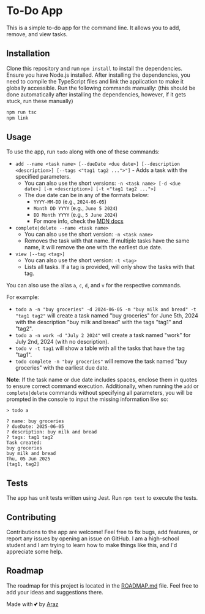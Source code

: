 # To-Do App

This is a simple to-do app for the command line. It allows you to add, remove, and view tasks.

## Installation

Clone this repository and run `npm install` to install the dependencies. Ensure you have Node.js installed.
After installing the dependencies, you need to compile the TypeScript files and link the application to make it globally accessible. Run the following commands manually: (this should be done automatically after installing the dependencies, however, if it gets stuck, run these manually)

```sh
npm run tsc
npm link
```

## Usage

To use the app, run `todo` along with one of these commands:

* `add --name <task name> [--dueDate <due date>] [--description <description>] [--tags <"tag1 tag2 ...">"]` - Adds a task with the specified parameters.
  * You can also use the short versions: `-n <task name> [-d <due date>] [-m <description>] [-t <"tag1 tag2 ...">]`
  * The due date can be in any of the formats below:
    * `YYYY-MM-DD` (e.g., `2024-06-05`)
    * `Month DD YYYY` (e.g., `June 5 2024`)
    * `DD Month YYYY` (e.g., `5 June 2024`)
    * For more info, check the [MDN docs](https://developer.mozilla.org/en-US/docs/Web/JavaScript/Reference/Global_Objects/Date#date_time_string_format)
* `complete|delete --name <task name>`
  * You can also use the short version: `-n <task name>`
  * Removes the task with that name. If multiple tasks have the same name, it will remove the one with the earliest due date.
* `view [--tag <tag>]`
  * You can also use the short version: `-t <tag>`
  * Lists all tasks. If a tag is provided, will only show the tasks with that tag.

You can also use the alias `a`, `c`, `d`, and `v` for the respective commands.

For example:

* `todo a -n "buy groceries" -d 2024-06-05 -m "buy milk and bread" -t "tag1 tag2"` will create a task named "buy groceries" for June 5th, 2024 with the description "buy milk and bread" with the tags "tag1" and "tag2".
* `todo a -n work -d "July 2 2024"` will create a task named "work" for July 2nd, 2024 (with no description).
* `todo v -t tag1` will show a table with all the tasks that have the tag "tag1".
* `todo complete -n "buy groceries"` will remove the task named "buy groceries" with the earliest due date.

**Note**: If the task name or due date includes spaces, enclose them in quotes to ensure correct command execution.
Additionally, when running the `add` or `complete|delete` commands without specifying all parameters, you will be prompted in the console to input the missing information like so:

```console
> todo a

? name: buy groceries
? dueDate: 2025-06-05
? description: buy milk and bread
? tags: tag1 tag2
Task created:
buy groceries
buy milk and bread
Thu, 05 Jun 2025
[tag1, tag2]
```

## Tests

The app has unit tests written using Jest. Run `npm test` to execute the tests.

## Contributing

Contributions to the app are welcome! Feel free to fix bugs, add features, or report any issues by opening an issue on GitHub. I am a high-school student and I am trying to learn how to make things like this, and I'd appreciate some help.

## Roadmap

The roadmap for this project is located in the [ROADMAP.md](ROADMAP.md) file. Feel free to add your ideas and suggestions there.

Made with 💕 by [Araz](https://github.com/ArazEstprit)
